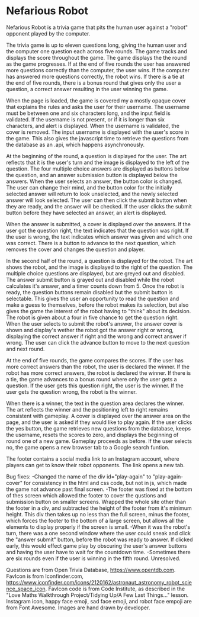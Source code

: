 # Nefarious Robot

Nefarious Robot is a trivia game that pits the human user against a "robot" opponent played by the computer.

The trivia game is up to eleven questions long, giving the human user and the computer one question each across five rounds. The game tracks and displays the score throughout the game. The game displays the the round as the game progresses. If at the end of five rounds the user has answered more questions correctly than the computer, the user wins. If the computer has answered more questions correctly, the robot wins. If there is a tie at the end of five rounds, there is a bonus round that gives only the user a question, a correct answer resulting in the user winning the game.

When the page is loaded, the game is covered my a mostly opaque cover that explains the rules and asks the user for their username. The username must be between one and six characters long, and the input field is validated. If the username is not present, or if it is longer than six characters, and alert is displayed. When the username is validated, the cover is removed. The input username is displayed with the user's score in the game. This also gives the javascript time to retrieve the questions from the database as an .api, which happens asynchronously.

At the beginning of the round, a question is displayed for the user. The art reflects that it is the user's turn and the image is displayed to the left of the question. The four multiple choice answers are displayed as buttons below the question, and an answer submission button is displayed below the answers. When the user selects an answer, the button color is changed. The user can change their mind, and the button color for the initially selected answer will return to look unselected, and the newly selected answer will look selected. The user can then click the submit button when they are ready, and the answer will be checked. If the user clicks the submit button before they have selected an answer, an alert is displayed.

When the answer is submitted, a cover is displayed over the answers. If the user got the question right, the text indicates that the question was right. If the user is wrong, the text indicates which answer was given and which one was correct. There is a button to advance to the next question, which removes the cover and changes the question and player.

In the second half of the round, a question is displayed for the robot. The art shows the robot, and the image is displayed to the right of the question. The multiple choice questions are displayed, but are greyed out and disabled. The answer submit button is grayed out and disabled while the robot calculates it's answer, and a timer counts down from 5. Once the robot is ready, the question buttons remain disabled but the submit button is selectable. This gives the user an opportunity to read the question and make a guess to themselves, before the robot makes its selection, but also gives the game the interest of the robot having to "think" about its decision. The robot is given about a four in five chance to get the question right. When the user selects to submit the robot's answer, the answer cover is shown and display's wether the robot got the answer right or wrong, displaying the correct answer if right and the wrong and correct answer if wrong. The user can click the advance button to move to the next question and next round.

At the end of five rounds, the game compares the scores. If the user has more correct answers than the robot, the user is declared the winner. If the robot has more correct answers, the robot is declared the winner. If there is a tie, the game advances to a bonus round where only the user gets a question. If the user gets this question right, the user is the winner. If the user gets the question wrong, the robot is the winner.

When there is a winner, the text in the question area declares the winner. The art reflects the winner and the positioning left to right remains consistent with gameplay. A cover is displayed over the answer area on the page, and the user is asked if they would like to play again. If the user clicks the yes button, the game retrieves new questions from the database, keeps the username, resets the scores to zero, and displays the beginning of round one of a new game. Gameplay proceeds as before. If the user selects no, the game opens a new browser tab to a Google search funtion.

The footer contains a social media link to an Instagram account, where players can get to know their robot opponents. The link opens a new tab.

Bug fixes:
    -Changed the name of the div id="play-again" to "play-again-cover" for consistency in the html and css code, but not in js, which made the game not advance past final screen.
    -The footer was fixed at the bottom of thes screen which allowed the footer to cover the qustions and submission button on smaller screens. Wrapped the whole site other than the footer in a div, and subtracted the height of the footer from it's minimum height. This div then takes up no less than the full screen, minus the footer, which forces the footer to the bottom of a large screen, but allows all the elements to display properly if the screen is small.
    -When it was the robot's turn, there was a one second window where the user could sneak and click the "answer submit" button, before the robot was ready to answer. If clicked early, this would effect game play by obscuring the user's answer buttons and having the user have to wait for the countdown time.
    -Sometimes there are six rounds even if the user is winning in the fifth round. Unresolved.

Questions are from Open Trivia Database, https://www.opentdb.com.
FavIcon is from Iconfinder.com, https://www.iconfinder.com/icons/2120162/astronaut_astronomy_robot_science_space_icon.
FavIcon code is from Code Institute, as described in the "Love Maths Walkthrough Project/Tidying Up/A Few Last Things..." lesson.
Instagram icon, happy face emoji, sad face emoji, and robot face empoji are from Font Awesome.
Images are hand drawn by developer.
